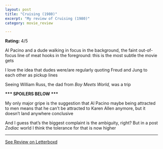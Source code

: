 ```yaml
---
layout: post
title: "Cruising (1980)"
excerpt: "My review of Cruising (1980)"
category: movie_review

---
```


**Rating:** 4/5

Al Pacino and a dude walking in focus in the background, the faint out-of-focus line of meat hooks in the foreground: this is the most subtle the movie gets

I love the idea that dudes were/are regularly quoting Freud and Jung to each other as pickup lines

Seeing William Russ, the dad from <i>Boy Meets World, </i>was a trip

<b>*** SPOILERS BELOW ***</b>

My only major gripe is the suggestion that Al Pacino maybe being attracted to men means that he can’t be attracted to Karen Allen anymore, but it doesn’t land anywhere conclusive 

And I guess that’s the biggest complaint is the ambiguity, right? But in a post <i>Zodiac</i> world I think the tolerance for that is now higher

<hr>

[See Review on Letterboxd](https://boxd.it/3McXqH)
